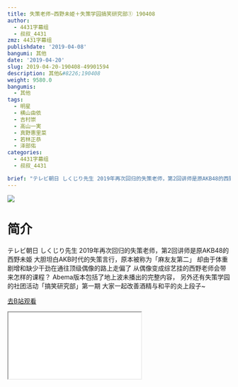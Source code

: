 ```yaml
---
title: 失策老师~西野未姫＋失策学园搞笑研究部① 190408
author:
  - 4431字幕组
  - 叔叔_4431
zmz: 4431字幕组
publishdate: '2019-04-08'
bangumi: 其他
date: '2019-04-20'
slug: 2019-04-20-190408-49901594
description: 其他&#8226;190408
weight: 9580.0
bangumis:
  - 其他
tags:
  - 明星
  - 横山由依
  - 吉村崇
  - 高山一実
  - 真野惠里菜
  - 若林正恭
  - 泽部佑
categories:
  - 4431字幕组
  - 叔叔_4431

brief: "テレビ朝日 しくじり先生 2019年再次回归的失策老师，第2回讲师是原AKB48的西野未姫 大胆坦白AKB时代的失策言行，原本被称为「麻友友第二」 却由于体重剧增和缺少干劲在通往顶级偶像的路上走偏了 从偶像变成综艺挂的西野老师会带来怎样的课程？ Abema版本包括了地上波未播出的完整内容， 另外还有失策学园的社团活动「搞笑研究部」第一期 大家一起改善酒精与和平的炎上段子~"
---
```

![](https://raw.githubusercontent.com/tcgriffith/owaraisite/master/static/tmpimg/p7ccyqg.jpg)
# 简介  
テレビ朝日 しくじり先生
2019年再次回归的失策老师，第2回讲师是原AKB48的西野未姫
大胆坦白AKB时代的失策言行，原本被称为「麻友友第二」
却由于体重剧增和缺少干劲在通往顶级偶像的路上走偏了
从偶像变成综艺挂的西野老师会带来怎样的课程？
Abema版本包括了地上波未播出的完整内容，
另外还有失策学园的社团活动「搞笑研究部」第一期
大家一起改善酒精与和平的炎上段子~  

[去B站观看](https://www.bilibili.com/video/av49901594/)
<div class ="resp-container"><iframe class="testiframe" src="//player.bilibili.com/player.html?aid=49901594"", scrolling="no", allowfullscreen="true" > </iframe></div> 
